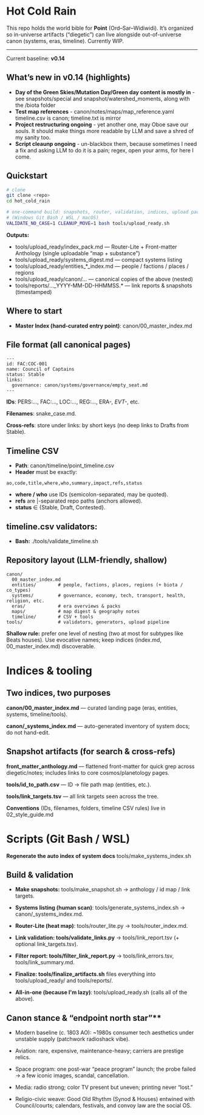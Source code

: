 # Hot Cold Rain

This repo holds the world bible for **Point** (Ord–Sar–Widiwidi). It’s organized so in-universe artifacts (“diegetic”) can live alongside out-of-universe canon (systems, eras, timeline). Currently WIP.

---
Current baseline: **v0.14**
## What’s new in v0.14 (highlights)
- **Day of the Green Skies/Mutation Day/Green day content is mostly in** - see snapshots/special and snapshot/watershed_moments, along with the /biota folder
- **Test map references** - canon/notes/maps/map_reference.yaml
timeline.csv is canon; timeline.txt is mirror
- **Project restructuring ongoing** - yet another one, may Oboe save our souls. It should make things more readable by LLM and save a shred of my sanity too.
- **Script cleaunp ongoing** - un-blackbox them, because sometimes I need a fix and asking LLM to do it is a pain; regex, open your arms, for here I come.

## Quickstart

```bash
# clone
git clone <repo>
cd hot_cold_rain

# one-command build: snapshots, router, validation, indices, upload pack
# (Windows Git Bash / WSL / macOS)
VALIDATE_NO_CASE=1 CLEANUP_MOVE=1 bash tools/upload_ready.sh
```
**Outputs:**
- tools/upload_ready/index_pack.md — Router-Lite + Front-matter Anthology (single uploadable “map + substance”)
- tools/upload_ready/systems_digest.md — compact systems listing
- tools/upload_ready/entities_*_index.md — people / factions / places / regions
- tools/upload_ready/canon/... — canonical copies of the above (nested)
- tools/reports/..._YYYY-MM-DD-HHMMSS.* — link reports & snapshots (timestamped)

## Where to start

- **Master Index (hand-curated entry point)**: canon/00_master_index.md

## File format (all canonical pages)
```
---
id: FAC:COC-001
name: Council of Captains
status: Stable
links:
  governance: canon/systems/governance/empty_seat.md
---
```
**IDs**: PERS:…, FAC:…, LOC:…, REG:…, ERA-*, EVT-*, etc.

**Filenames**: snake_case.md.

**Cross-refs**: store under links: by short keys (no deep links to Drafts from Stable).

## Timeline CSV
- **Path**: canon/timeline/point_timeline.csv
- **Header** must be exactly:
```
ao,code,title,where,who,summary,impact,refs,status
```
- **where / who** use IDs (semicolon-separated, may be quoted).
- **refs** are |-separated repo paths (anchors allowed).
- **status** ∈ {Stable, Draft, Contested}.

## timeline.csv validators:
- **Bash:** ./tools/validate_timeline.sh

## Repository layout (LLM-friendly, shallow)
```
canon/
  00_master_index.md
  entities/        # people, factions, places, regions (+ biota / co_types)
  systems/         # governance, economy, tech, transport, health, religion, etc.
  eras/            # era overviews & packs
  maps/            # map digest & geography notes
  timeline/        # CSV + tools
tools/             # validators, generators, upload pipeline
```
**Shallow rule:** prefer one level of nesting (two at most for subtypes like Beats houses). Use evocative names; keep indices (index.md, 00_master_index.md) discoverable.

# Indices & tooling

## Two indices, two purposes

  **canon/00_master_index.md** — curated landing page (eras, entities, systems, timeline/tools).

  **canon/_systems_index.md** — auto-generated inventory of system docs; do not hand-edit.

## Snapshot artifacts (for search & cross-refs)

  **front_matter_anthology.md** — flattened front-matter for quick grep across diegetic/notes; includes links to core cosmos/planetology pages. 

  **tools/id_to_path.csv** — ID → file path map (entities, etc.).

  **tools/link_targets.tsv** — all link targets seen across the tree.

**Conventions** (IDs, filenames, folders, timeline CSV rules) live in 02_style_guide.md

# Scripts (Git Bash / WSL)
**Regenerate the auto index of system docs**
tools/make_systems_index.sh

## Build & validation

- **Make snapshots:** tools/make_snapshot.sh → anthology / id map / link targets.
- **Systems listing (human scan)**: tools/generate_systems_index.sh → canon/_systems_index.md.
- **Router-Lite (heat map)**: tools/router_lite.py → tools/router_index.md.
- **Link validation: tools/validate_links.py** → tools/link_report.tsv (+ optional link_targets.tsv).
- **Filter report: tools/filter_link_report.py** → tools/link_errors.tsv, tools/link_summary.md.
- **Finalize: tools/finalize_artifacts.sh** files everything into tools/upload_ready/ and tools/reports/.

- **All-in-one (because I'm lazy)**: tools/upload_ready.sh (calls all of the above).

## Canon stance & “endpoint north star”**

  - Modern baseline (c. 1803 AO): ~1980s consumer tech aesthetics under unstable supply (patchwork radioshack vibe).
  
  - Aviation: rare, expensive, maintenance-heavy; carriers are prestige relics.
  
  - Space program: one post-war “peace program” launch; the probe failed → a few iconic images, scandal, cancellation.
  
  - Media: radio strong; color TV present but uneven; printing never “lost.”
  
  - Religio-civic weave: Good Old Rhythm (Synod & Houses) entwined with Council/courts; calendars, festivals, and convoy law are the social OS.